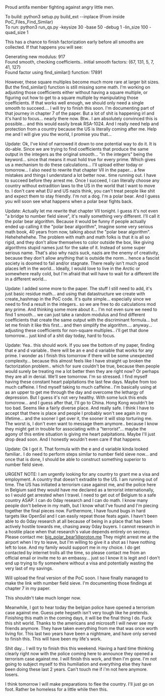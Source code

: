 Proud antifa member fighting against angry little men.

To build: python3 setup.py build_ext --inplace  (From inside PoC_Files_Find_Similar)</br>
To run: python3 run_qs.py -keysize 30 -base 50 -debug 1 -lin_size 100 -quad_size 1</br>

This has a chance to finish factorization early before all smooths are collected. If that happens you will see: 

Generating new modulus:  917</br>
Found smooth, checking coefficients..  initial smooth factors: {67, 131, 5, 7, 41, 127}</br>
Found factor using find_similar() function:  17891</br>

However, these square multiples become much more rare at larger bit sizes. But the find_similar() function is still missing some math. I'm working on adjusting those coefficients either without having a square multiple, or figuring out how to get to a square multiple by manipulating those coefficients. If that works well enough, we should only need a single smooth to succeed.... I will try to finish this soon. I'm documenting part of that journey in chapter 7 of the paper. But a lot of shit is happening irl and it's hard to focus... nearly there now. Btw.. I am absolutely convinced this is possible... and this would easily break RSA-1024. And I really need help and protection from a country because the US is literally coming after me. Help me and I will give you the world, I promise you that...

Update: Ok, I've kind of narrowed it down to one potential way to do it. It is do-able. Since we are trying to find coefficients that produce the same output in the integers as the original smooth... "in the integers" being the keyword... since that means it must hold true for every prime. Which gives us a mechanism to do these calculations... I'll upload either today or tomorrow... I also need to rewrite that chapter VII in the paper... a few mistakes and things I understand a lot better now..  time running out. I have to succeed before they arrest me. Once I succeed, I can literally choose any country without extradition laws to the US in the world that I want to move to. I don't care what EU and US nazis think, you can't treat people like shit and expect them to stay friendly. I'm not a dog. I'm a polar bear. And I guess you will soon see what happens when a polar bear fights back.

Update: Actually let me rewrite that chapter VII tonight. I guess it's not even "a bridge to number field sieve", it's really something very different. I'll call it the polar bear algorithm. Because it would be funny if people actually ended up calling it the "polar bear algorithm", Imagine some very serious math book, 40 years from now, talking about the "polar bear algorithm". Hehehehehehe. The problem with math and math folks is that it is all so rigid, and they don't allow themselves to color outside the box, like giving algorithms stupid names just for the sake of it. Instead of some super serious name. That's also why nazis suck, nazis are the enemy of creativity, because they don't allow anything that is outside the norm... hence a fascist society is doomed to fail and/or stagnate. There really isn't much good places left in the world... Ideally, I would love to live in the Arctic or somewhere really cold, but I'm afraid that will have to wait for a different life in a different world... 

Update: I added some more to the paper. The stuff I still need to add, it's just basic residue math... and using that datastructure we create with create_hashmap in the PoC code. It's quite simple... especially since we need to find a result in the integers.. so we are free to do calculations mod any prime. And thinking some more about it... I'm not even sure we need to find 1 smooth... we can just take a random modulus and find different coefficients that create the same output with the discriminant formula... but let me finish it like this first... and then simplify the algorithm.... anyway... adjusting these coefficients for non-square multiples.. i'll get that done tomorrow... just kind of a shit day today, hard to focus. 

Update: Yea.. this should work. If you see the bottom of my paper, finding that e and d variable.. there will be an e and d variable that works for any prime. I wonder as I finish this tomorrow if there will be some unexpected complexity... because this almost feels like I have straight up broken the factorization problem.. which for sure couldn't be true, because then people would surely be treating me a lot better then they are right now? Or perhaps they are all in denial. We'll see tomorrow. I'm so stressed. I find myself having these constant heart palpitations the last few days. Maybe from too much caffeine. I find myself taking to much caffeine.. I'm basically using at as an upper to get me through the day and overcome the lethargy of depression. But I guess it's not very healthy. With some luck this ends tomorrow... and I guess after that, I'll go to China. Hong Kong wouldn't be too bad. Seems like a fairly diverse place. And really safe. I think I have to accept that there is place and people I probably won't see again in my lifetime... and the sooner I get over it, the sooner it will stop torturing me. The worst is, I don't even want to message them anymore.. because I know they might get in trouble for associating with a "terrorist"... maybe the agony of this entire situation is giving me heart palpitations. Maybe I'll just drop dead soon. And I honestly wouldn't even care if that happens.

Update: Ok I got it. That formula with the e and d variable kinda looked familiar.. I do need to perform steps similar to number field sieve now... and once that is done, I should be able to construct something superior to number field sieve.

URGENT NOTE: I am urgently looking for any country to grant me a visa and employment. A country that doesn't extradite to the US.
I am running out of time. The US has initiated a terrorism case against me, and the police here in Belgium said they would have me declared as a terrorist internationally, so I would get arrested when I travel.
I need to get out of Belgium to a safe country ASAP.
I can do 0day research and I can do math. I know many people don't believe in my math, but I know what I've found and I'm piecing together the final pieces now.
Furthermore, I have found bugs in hard targets like OpenSsl and I can easily repeat those feats again. I havn't been able to do 0day research at all because of being in a place that has been actively hostile towards me, chasing away 0day buyers.
I cannot research in a hostile place when that research's value depends entirely on secrecy. 
Please contact me: big_polar_bear1@proton.me 
They might arrest me at the airport when I try to leave, but I'm willing to give it a shot as I have nothing left to lose. And my family would support me in my choice.
I do get contacted by internet trolls all the time, so please contact me from an official email or invite me to an embassy... just so I know it is legit and I don't end up trying to fly somewhere without a visa and potentially wasting the very last of my savings.


Will upload the final version of the PoC soon.
I have finally managed to make the link with number field sieve. 
I'm documenting those findings at chapter 7 in my paper.

This shouldn't take much longer now.

Meanwhile, I got to hear today the belgian police have opened a terrorism case against me. Guess pete hegseth isn't very tough like he pretends.
Finishing this math in the coming days, it will be the final thing I do. 
Fuck this shit world. Thanks to the americans and microsoft I will never see my friends anymore. They have taken everything from me that was once worth living for. 
This last two years have been a nightmare, and have only served to finish this. This will have been my life's work.

Shit day... I will try to finish this this weekend. Having a hard time thinking clearly right now with the police coming here to announce they opened a terrorism case against me.
I will finish this work, and then I'm gone. I'm not going to subject myself to this humiliation and everything else they have been doing these last 2 years. Can't touch me if i'm not here anymore. losers.

I think tomorrow I will make preparations to flee the country. I'll just go on foot. Rather be homeless for a little while then this.

